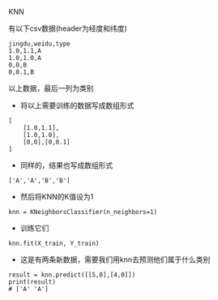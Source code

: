 KNN

有以下csv数据(header为经度和纬度)
```
jingdu,weidu,type
1.0,1.1,A
1.0,1.0,A
0,0,B
0,0.1,B
```
以上数据，最后一列为类别

- 将以上需要训练的数据写成数组形式
```
[
    [1.0,1.1],
    [1.0,1.0],
    [0,0],[0,0.1]
]
```

- 同样的，结果也写成数组形式
```
['A','A','B','B']
```

- 然后将KNN的K值设为1
```
knn = KNeighborsClassifier(n_neighbors=1)
```

- 训练它们
```
knn.fit(X_train, Y_train)
```

- 这是有两条新数据，需要我们用knn去预测他们属于什么类别
```
result = knn.predict([[5,0],[4,0]])
print(result)
# ['A' 'A']
```